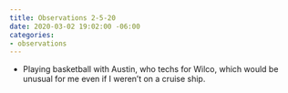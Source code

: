 ```yaml
---
title: Observations 2-5-20
date: 2020-03-02 19:02:00 -06:00
categories:
- observations
---
```


- Playing basketball with Austin, who techs for Wilco, which would be unusual for me even if I weren’t on a cruise ship.